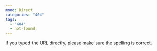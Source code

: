 ```yaml
---
mood: Direct
categories: "404"
tags:
  - "404"
  - not-found
---
```

If you typed the URL directly, please make sure the spelling is correct.